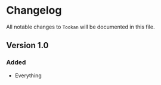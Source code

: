 # Changelog

All notable changes to `Tookan` will be documented in this file.

## Version 1.0

### Added
- Everything
